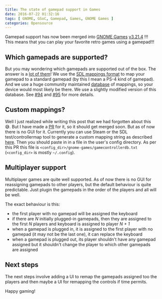 ```yaml
---
title: The state of gamepad support in Games
date: 2016-07-22 01:32:16
tags: [ GNOME, GSoC, Gamepad, Games, GNOME Games ]
categories: Opensource
---
```

Gamepad support has now been merged into [GNOME Games](https://wiki.gnome.org/Design/Playground/Games) [v3.21.4](https://github.com/Kekun/gnome-games/commit/c110c0390f40821779f2663bde50027b1f9f1acd) !!! This means that you can play your favorite retro games using a gamepad!!!

<!--more-->

## Which gamepads are supported?
But you may wondering which gamepads are supported out of the box. The answer is a [lot of them][1]! We use the [SDL mappings format][2] to map your gamepad to a standard gamepad (by this I mean a PS-4 kind of gamepad). And we use a huge community maintained [database][1] of mappings, so your device would most likely be there. We use a slightly modified version of this database. See [#94](https://github.com/gabomdq/SDL_GameControllerDB/pull/94) and [#95](https://github.com/gabomdq/SDL_GameControllerDB/pull/95) for more details.

## Custom mappings?
Well I just realized while writing this post that we had forgotten about this :sweat_smile:.  But I have made a [PR](https://github.com/Kekun/gnome-games/pull/310) for it, so it should get merged soon. But as of now there is no GUI for it. Currently you can use Steam or the SDL test/controllermap tool to generate a custom mapping string as described [here](https://github.com/spurious/SDL-mirror/blob/release-2.0.4/src/joystick/SDL_gamecontrollerdb.h#L26-L30). Then you should paste in in a file in the user's config directory. As per this PR this file is `<config_dir>/gnome-games/gamecontrollerdb.txt` (`<config_dir>` is mostly `~/.config`).

## Multiplayer support
Multiplayer games are quite well supported. As of now there is no GUI for reassigning gamepads to other players, but the default behaviour is quite predictable. Just plugin the gamepads in the order of the players and all will be well.

The exact behaviour is this:

- the first player with no gamepad will be assigned the keyboard
- if there are *N* initially plugged-in gamepads, then they are assigned to the first *N* players and keyboard is assigned to player *N + 1*
- when a gamepad is plugged in, it is assigned to the first player with no gamepad (it may not be the last one), it can replace the keyboard
- when a gamepad is plugged out, its player shouldn't have any gamepad assigned but it shouldn't change the player to which other gamepads are assigned

## Next steps
The next steps involve adding a UI to remap the gamepads assigned too the players and then maybe a UI for remapping the controls if time permits.

Happy gaming!

[1]: https://github.com/gabomdq/SDL_GameControllerDB/blob/master/gamecontrollerdb.txt
[2]: https://github.com/spurious/SDL-mirror/blob/release-2.0.4/include/SDL_gamecontroller.h#L96-L108
